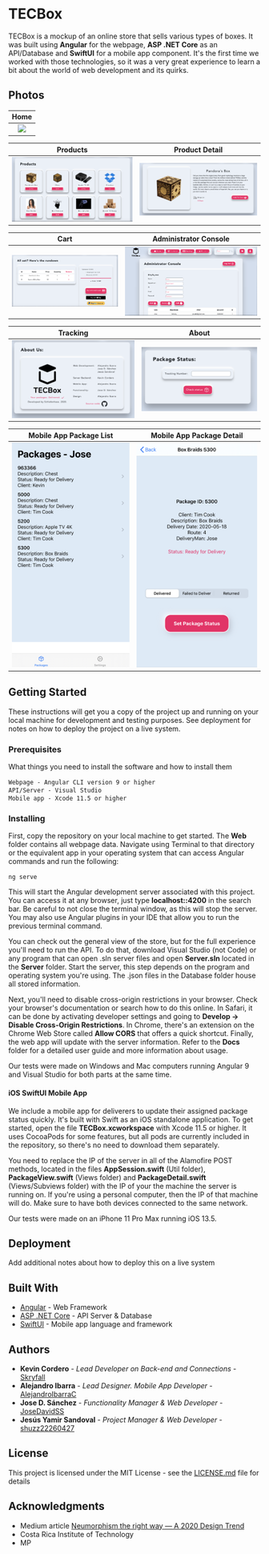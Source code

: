 
# TECBox

TECBox is a mockup of an online store that sells various types of boxes. It was built using **Angular** for the webpage,  **ASP .NET Core** as an API/Database and **SwiftUI** for a mobile app component. It's the first time we worked with those technologies, so it was a very great experience to learn a bit about the world of web development and its quirks.

## Photos

Home                  |
:-------------------------:|
![](Docs/readme-images/r1.png)|

Products                        |Product Detail                      |
:------------------------------:|:------------------------------:
![](Docs/readme-images/r3.png)  |  ![](Docs/readme-images/r4.png)

Cart                       |Administrator Console              |
:-------------------------:|:-------------------------:
![](Docs/readme-images/r5.png)  |  ![](Docs/readme-images/r2.png)

Tracking                       |About              |
:-------------------------:|:-------------------------:
![](Docs/readme-images/r8.png)  |  ![](Docs/readme-images/r9.png)

Mobile App Package List         |Mobile App Package Detail              |
:-------------------------:|:-------------------------:
![](Docs/readme-images/r6.jpg)  |  ![](Docs/readme-images/r7.jpg)


## Getting Started

These instructions will get you a copy of the project up and running on your local machine for development and testing purposes. See deployment for notes on how to deploy the project on a live system.

### Prerequisites

What things you need to install the software and how to install them

```
Webpage - Angular CLI version 9 or higher
API/Server - Visual Studio
Mobile app - Xcode 11.5 or higher
```

### Installing

First, copy the repository on your local machine to get started. The **Web** folder contains all webpage data. Navigate using Terminal to that directory or the equivalent app in your operating system that can access Angular commands and run the following:

```
ng serve
```

This will start the Angular development server associated with this project. You can access it at any browser, just type **localhost::4200** in the search bar. Be careful to not close the terminal window, as this will stop the server. You may also use Angular plugins in your IDE that allow you to run the previous terminal command. 

You can check out the general view of the store, but for the full experience you'll need to run the API. To do that, download Visual Studio (not Code) or any program that can open .sln server files and open **Server.sln** located in the **Server** folder. Start the server, this step depends on the program and operating system you're using. The .json files in the Database folder house all stored information.

Next, you'll need to disable cross-origin restrictions in your browser. Check your browser's documentation or search how to do this online. 
In Safari, it can be done by activating developer settings and going to **Develop -> Disable Cross-Origin Restrictions**.
In Chrome, there's an extension on the Chrome Web Store called **Allow CORS** that offers a quick shortcut.
Finally, the web app will update with the server information. Refer to the **Docs** folder for a detailed user guide and more information about usage.

Our tests were made on Windows and Mac computers running Angular 9 and Visual Studio for both parts at the same time.

#### iOS SwiftUI Mobile App

We include a mobile app for deliverers to update their assigned package status quickly. It's built with Swift as an iOS standalone application. To get started, open the file **TECBox.xcworkspace** with Xcode 11.5 or higher. It uses CocoaPods for some features, but all pods are currently included in the repository, so there's no need to download them separately.

You need to replace the IP of the server in all of the Alamofire POST methods, located in the files **AppSession.swift** (Util folder), **PackageView.swift** (Views folder) and **PackageDetail.swift** (Views/Subviews folder) with the IP of your the machine the server is running on. If you're using a personal computer, then the IP of that machine will do. Make sure to have both devices connected to the same network.

Our tests were made on an iPhone 11 Pro Max running iOS 13.5.

## Deployment

Add additional notes about how to deploy this on a live system

## Built With

* [Angular](https://angular.io) - Web Framework
* [ASP .NET Core](https://docs.microsoft.com/en-us/aspnet/core/?view=aspnetcore-3.1) - API Server & Database
* [SwiftUI](https://swift.org) - Mobile app language and framework


## Authors

* **Kevin Cordero** - *Lead Developer on Back-end and Connections* - [Skryfall](https://github.com/Skryfall)
* **Alejandro Ibarra** - *Lead Designer. Mobile App Developer* - [AlejandroIbarraC](https://github.com/AlejandroIbarraC)
* **Jose D. Sánchez** - *Functionality Manager & Web Developer* - [JoseDavidSS](https://github.com/JoseDavidSS)
* **Jesús Yamir Sandoval** - *Project Manager & Web Developer* - [shuzz22260427](https://github.com/shuzz22260427)

## License

This project is licensed under the MIT License - see the [LICENSE.md](LICENSE.md) file for details

## Acknowledgments

* Medium article [Neumorphism the right way — A 2020 Design Trend ](https://medium.com/@artofofiare/neumorphism-the-right-way-a-2020-design-trend-386e6a09040a)
* Costa Rica Institute of Technology
* MP
```
